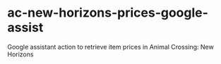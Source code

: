 # ac-new-horizons-prices-google-assist
Google assistant action to retrieve item prices in Animal Crossing: New Horizons

